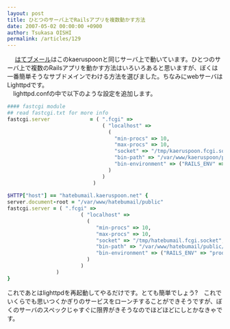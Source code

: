 ```yaml
---
layout: post
title: ひとつのサーバ上でRailsアプリを複数動かす方法
date: 2007-05-02 00:00:00 +0900
author: Tsukasa OISHI
permalink: /articles/129
---
```



　 [はてブメール](http://hatebumail.kaeruspoon.net/)はこのkaeruspoonと同じサーバ上で動いています。ひとつのサーバ上で複数のRailsアプリを動かす方法はいろいろあると思いますが、ぼくは一番簡単そうなサブドメインでわける方法を選びました。ちなみにwebサーバはLighttpdです。  
　lighttpd.confの中で以下のような設定を追加します。  

```ruby  
#### fastcgi module  
## read fastcgi.txt for more info  
fastcgi.server             = ( ".fcgi" =>  
                               ( "localhost" =>  
                                 (  
                                   "min-procs" => 10,  
                                   "max-procs" => 10,  
                                   "socket" => "/tmp/kaeruspoon.fcgi.socket",  
                                   "bin-path" => "/var/www/kaeruspoon/public/dispatch.fcgi",  
                                   "bin-environment" => ("RAILS_ENV" => "production")  
                                 )  
                               )  
                            )  
 
$HTTP["host"] == "hatebumail.kaeruspoon.net" {  
server.document-root = "/var/www/hatebumail/public"  
fastcgi.server = ( ".fcgi" =>  
                        ( "localhost" =>  
                          (  
                             "min-procs" => 10,  
                             "max-procs" => 10,  
                             "socket" => "/tmp/hatebumail.fcgi.socket",  
                             "bin-path" => "/var/www/hatebumail/public/dispatch.fcgi",  
                             "bin-environment" => ("RAILS_ENV" => "production")  
                          )  
                        )  
                )  
}  
```  

これであとはlighttpdを再起動してやるだけです。とても簡単でしょう?　これでいくらでも思いつくかぎりのサービスをローンチすることができそうですが、ぼくのサーバのスペックじゃすぐに限界がきそうなのでほどほどにしとかなきゃです。  

